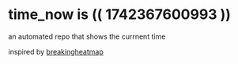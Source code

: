 # time_now is (( 1742367600993 ))

an automated repo that shows the currnent time

inspired by [breakingheatmap](https://github.com/breakingheatmap/breakingheatmap)